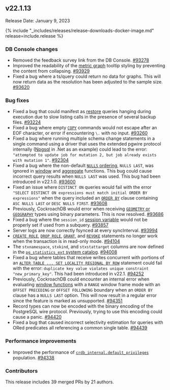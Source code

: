 ## v22.1.13

Release Date: January 9, 2023

{% include "_includes/releases/release-downloads-docker-image.md" release=include.release %}

<h3 id="v22-1-13-db-console-changes">DB Console changes</h3>

- Removed the feedback survey link from the DB Console. [#93278][#93278]
- Improved the readability of the [metric graph](https://www.cockroachlabs.com/docs/v22.1/ui-overview-dashboard) tooltip styling by preventing the content from collapsing. [#93929][#93929]
- Fixed a bug where a ts/query could return no data for graphs. This will now return data as the resolution has been adjusted to the sample size. [#93620][#93620]

<h3 id="v22-1-13-bug-fixes">Bug fixes</h3>

- Fixed a bug that could manifest as [restore](https://www.cockroachlabs.com/docs/v22.1/restore) queries hanging during execution due to slow listing calls in the presence of several backup files. [#93224][#93224]
- Fixed a bug where empty [`COPY`](https://www.cockroachlabs.com/docs/v22.1/copy-from) commands would not escape after an EOF character, or error if encountering `\.` with no input. [#93260][#93260]
- Fixed a bug where running multiple schema change statements in a single command using a driver that uses the extended pgwire protocol internally ([Npgsql](https://www.npgsql.org/) in .Net as an example) could lead to the error: `"attempted to update job for mutation 2, but job already exists with mutation 1"`. [#92304][#92304]
- Fixed a bug where the non-default [`NULLS` ordering](https://www.cockroachlabs.com/docs/v22.1/order-by), `NULLS LAST`, was ignored in [window](https://www.cockroachlabs.com/docs/v22.1/window-functions) and [aggregate](https://www.cockroachlabs.com/docs/v22.1/functions-and-operators#aggregate-functions) functions. This bug could cause incorrect query results when `NULLS LAST` was used. This bug had been introduced in v22.1.0. [#93600][#93600]
- Fixed an issue where `DISTINCT ON` queries would fail with the error `"SELECT DISTINCT ON expressions must match initial ORDER BY expressions"` when the query included an [`ORDER BY`](https://www.cockroachlabs.com/docs/v22.1/order-by) clause containing `ASC NULLS LAST` or `DESC NULLS FIRST`. [#93608][#93608]
- Previously, CockroachDB would error when receiving [`GEOMETRY` or `GEOGRAPHY`](https://www.cockroachlabs.com/docs/v22.1/spatial-glossary#data-types) types using binary parameters. This is now resolved. [#93686][#93686]
- Fixed a bug where the `session_id` [session variable](https://www.cockroachlabs.com/docs/v22.1/show-vars) would not be properly set if used from a subquery. [#93857][#93857]
- Server logs are now correctly fsynced at every syncInterval. [#93994][#93994]
- [`CREATE ROLE`](https://www.cockroachlabs.com/docs/v22.1/create-role), [`DROP ROLE`](https://www.cockroachlabs.com/docs/v22.1/drop-role), [`GRANT`](https://www.cockroachlabs.com/docs/v22.1/grant), and [`REVOKE`](https://www.cockroachlabs.com/docs/v22.1/revoke) statements no longer work when the transaction is in read-only mode. [#94104][#94104]
- The `stxnamespace`, `stxkind`, and `stxstattarget` columns are now defined in the [`pg_statistics_ext` system catalog](https://www.cockroachlabs.com/docs/v22.1/pg-catalog). [#94008][#94008]
- Fixed a bug where tables that receive writes concurrent with portions of an [`ALTER TABLE ... SET LOCALITY REGIONAL BY ROW`](https://www.cockroachlabs.com/docs/v22.1/set-locality) statement could fail with the error: `duplicate key value violates unique constraint "new_primary_key"`. This had been introduced in v22.1. [#94252][#94252]
- Previously, CockroachDB could encounter an internal error when evaluating [window functions](https://www.cockroachlabs.com/docs/v22.1/window-functions) with a `RANGE` window frame mode with an `OFFSET PRECEDING` or `OFFSET FOLLOWING` boundary when an `ORDER BY` clause has a `NULLS LAST` option. This will now result in a regular error since the feature is marked as unsupported. [#94351][#94351]
- Record types can now be encoded with the binary encoding of the PostgreSQL wire protocol. Previously, trying to use this encoding could cause a panic. [#94420][#94420]
- Fixed a bug that caused incorrect selectivity estimation for queries with ORed predicates all referencing a common single table. [#94439][#94439]

<h3 id="v22-1-13-performance-improvements">Performance improvements</h3>

- Improved the performance of [`crdb_internal.default_privileges`](https://www.cockroachlabs.com/docs/v22.1/crdb-internal) population. [#94338][#94338]

<h3 id="v22-1-13-contributors">Contributors</h3>

This release includes 39 merged PRs by 21 authors.

</div>

[#92304]: https://github.com/cockroachdb/cockroach/pull/92304
[#93224]: https://github.com/cockroachdb/cockroach/pull/93224
[#93260]: https://github.com/cockroachdb/cockroach/pull/93260
[#93278]: https://github.com/cockroachdb/cockroach/pull/93278
[#93600]: https://github.com/cockroachdb/cockroach/pull/93600
[#93608]: https://github.com/cockroachdb/cockroach/pull/93608
[#93620]: https://github.com/cockroachdb/cockroach/pull/93620
[#93686]: https://github.com/cockroachdb/cockroach/pull/93686
[#93712]: https://github.com/cockroachdb/cockroach/pull/93712
[#93857]: https://github.com/cockroachdb/cockroach/pull/93857
[#93929]: https://github.com/cockroachdb/cockroach/pull/93929
[#93994]: https://github.com/cockroachdb/cockroach/pull/93994
[#94008]: https://github.com/cockroachdb/cockroach/pull/94008
[#94104]: https://github.com/cockroachdb/cockroach/pull/94104
[#94252]: https://github.com/cockroachdb/cockroach/pull/94252
[#94338]: https://github.com/cockroachdb/cockroach/pull/94338
[#94351]: https://github.com/cockroachdb/cockroach/pull/94351
[#94420]: https://github.com/cockroachdb/cockroach/pull/94420
[#94439]: https://github.com/cockroachdb/cockroach/pull/94439
